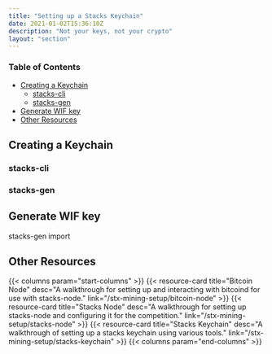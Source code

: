 ```yaml
---
title: "Setting up a Stacks Keychain"
date: 2021-01-02T15:36:10Z
description: "Not your keys, not your crypto"
layout: "section"
---
```


### Table of Contents

- [Creating a Keychain](#creating-a-keychain)
  - [stacks-cli](#stacks-cli)
  - [stacks-gen](#stacks-gen)
- [Generate WIF key](#generate-wif-key)
- [Other Resources](#other-resources)

## Creating a Keychain

### stacks-cli

### stacks-gen

## Generate WIF key

stacks-gen import

## Other Resources

{{< columns param="start-columns" >}}
  {{< resource-card title="Bitcoin Node"
    desc="A walkthrough for setting up and interacting with bitcoind for use with stacks-node."
    link="/stx-mining-setup/bitcoin-node" >}}
  {{< resource-card title="Stacks Node"
    desc="A walkthrough for setting up stacks-node and configuring it for the competition."
    link="/stx-mining-setup/stacks-node" >}}
  {{< resource-card title="Stacks Keychain"
    desc="A walkthrough of setting up a stacks keychain using various tools."
    link="/stx-mining-setup/stacks-keychain" >}}
{{< columns param="end-columns" >}}

